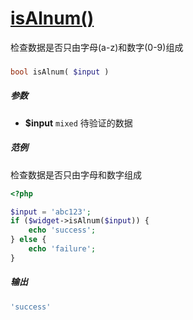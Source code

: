 [isAlnum()](http://twinh.github.com/widget/api/isAlnum)
=======================================================

检查数据是否只由字母(a-z)和数字(0-9)组成

### 
```php
bool isAlnum( $input )
```

##### 参数
* **$input** `mixed` 待验证的数据

##### 范例
检查数据是否只由字母和数字组成

```php
<?php

$input = 'abc123';
if ($widget->isAlnum($input)) {
    echo 'success';
} else {
    echo 'failure';
}
```
##### 输出
```php
'success'
```
